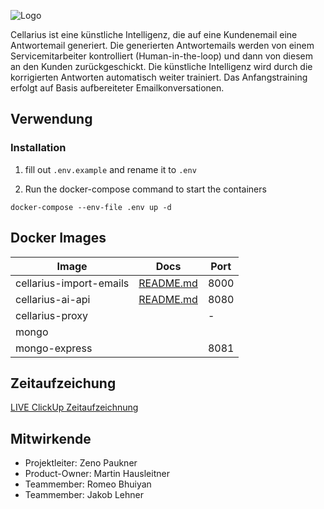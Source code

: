 ![Logo](https://user-images.githubusercontent.com/55828102/144297265-cbb2f6fe-d3a0-462e-a3cf-f454cf0dc615.png)

Cellarius ist eine künstliche Intelligenz, die auf eine Kundenemail eine Antwortemail generiert. Die generierten Antwortemails werden von einem Servicemitarbeiter kontrolliert (Human-in-the-loop) und dann von diesem an den Kunden zurückgeschickt. Die künstliche Intelligenz wird durch die korrigierten Antworten automatisch weiter trainiert. Das Anfangstraining erfolgt auf Basis aufbereiteter Emailkonversationen.
  
## Verwendung

### Installation

1. fill out `.env.example` and rename it to `.env`

2. Run the docker-compose command to start the containers
```
docker-compose --env-file .env up -d
```



## Docker Images
| Image               	| Docs 	| Port 	|
|---------------------	|------	|------	|
| cellarius-import-emails       	| [README.md](import-emails-api-docker/README.md)      	| 8000 	|
| cellarius-ai-api 	| [README.md](ai-api-docker/README.md)     	| 8080 	|
| cellarius-proxy 	|     	| - 	|
| mongo               	|      	|      	|
| mongo-express       	|      	| 8081 	|




## Zeitaufzeichung
[LIVE ClickUp Zeitaufzeichnung](https://sharing.clickup.com/l/h/5-90560575-1/a95ad6e55acd517)

## Mitwirkende
- Projektleiter: Zeno Paukner
- Product-Owner: Martin Hausleitner
- Teammember: Romeo Bhuiyan
- Teammember: Jakob Lehner
